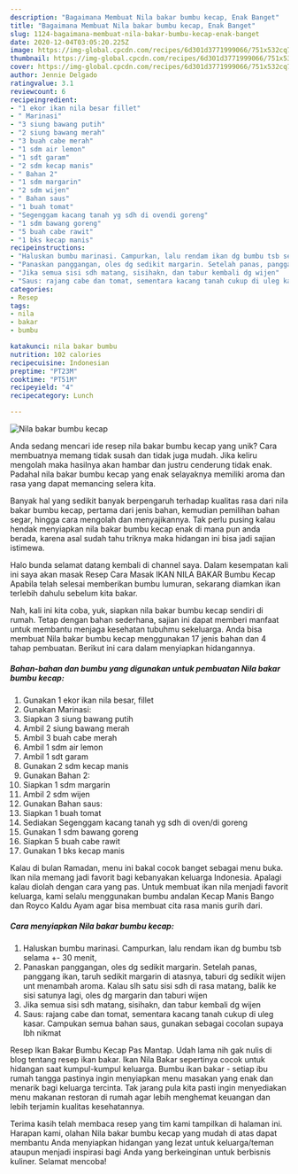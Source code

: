 ```yaml
---
description: "Bagaimana Membuat Nila bakar bumbu kecap, Enak Banget"
title: "Bagaimana Membuat Nila bakar bumbu kecap, Enak Banget"
slug: 1124-bagaimana-membuat-nila-bakar-bumbu-kecap-enak-banget
date: 2020-12-04T03:05:20.225Z
image: https://img-global.cpcdn.com/recipes/6d301d3771999066/751x532cq70/nila-bakar-bumbu-kecap-foto-resep-utama.jpg
thumbnail: https://img-global.cpcdn.com/recipes/6d301d3771999066/751x532cq70/nila-bakar-bumbu-kecap-foto-resep-utama.jpg
cover: https://img-global.cpcdn.com/recipes/6d301d3771999066/751x532cq70/nila-bakar-bumbu-kecap-foto-resep-utama.jpg
author: Jennie Delgado
ratingvalue: 3.1
reviewcount: 6
recipeingredient:
- "1 ekor ikan nila besar fillet"
- " Marinasi"
- "3 siung bawang putih"
- "2 siung bawang merah"
- "3 buah cabe merah"
- "1 sdm air lemon"
- "1 sdt garam"
- "2 sdm kecap manis"
- " Bahan 2"
- "1 sdm margarin"
- "2 sdm wijen"
- " Bahan saus"
- "1 buah tomat"
- "Segenggam kacang tanah yg sdh di ovendi goreng"
- "1 sdm bawang goreng"
- "5 buah cabe rawit"
- "1 bks kecap manis"
recipeinstructions:
- "Haluskan bumbu marinasi. Campurkan, lalu rendam ikan dg bumbu tsb selama +- 30 menit,"
- "Panaskan panggangan, oles dg sedikit margarin. Setelah panas, panggang ikan, taruh sedikit margarin di atasnya, taburi dg sedikit wijen unt menambah aroma. Kalau slh satu sisi sdh di rasa matang, balik ke sisi satunya lagi, oles dg margarin dan taburi wijen"
- "Jika semua sisi sdh matang, sisihakn, dan tabur kembali dg wijen"
- "Saus: rajang cabe dan tomat, sementara kacang tanah cukup di uleg kasar. Campukan semua bahan saus, gunakan sebagai cocolan supaya lbh nikmat"
categories:
- Resep
tags:
- nila
- bakar
- bumbu

katakunci: nila bakar bumbu 
nutrition: 102 calories
recipecuisine: Indonesian
preptime: "PT23M"
cooktime: "PT51M"
recipeyield: "4"
recipecategory: Lunch

---
```



![Nila bakar bumbu kecap](https://img-global.cpcdn.com/recipes/6d301d3771999066/751x532cq70/nila-bakar-bumbu-kecap-foto-resep-utama.jpg)

Anda sedang mencari ide resep nila bakar bumbu kecap yang unik? Cara membuatnya memang tidak susah dan tidak juga mudah. Jika keliru mengolah maka hasilnya akan hambar dan justru cenderung tidak enak. Padahal nila bakar bumbu kecap yang enak selayaknya memiliki aroma dan rasa yang dapat memancing selera kita.

Banyak hal yang sedikit banyak berpengaruh terhadap kualitas rasa dari nila bakar bumbu kecap, pertama dari jenis bahan, kemudian pemilihan bahan segar, hingga cara mengolah dan menyajikannya. Tak perlu pusing kalau hendak menyiapkan nila bakar bumbu kecap enak di mana pun anda berada, karena asal sudah tahu triknya maka hidangan ini bisa jadi sajian istimewa.

Halo bunda selamat datang kembali di channel saya. Dalam kesempatan kali ini saya akan masak Resep Cara Masak IKAN NILA BAKAR Bumbu Kecap Apabila telah selesai memberikan bumbu lumuran, sekarang diamkan ikan terlebih dahulu sebelum kita bakar.


Nah, kali ini kita coba, yuk, siapkan nila bakar bumbu kecap sendiri di rumah. Tetap dengan bahan sederhana, sajian ini dapat memberi manfaat untuk membantu menjaga kesehatan tubuhmu sekeluarga. Anda bisa membuat Nila bakar bumbu kecap menggunakan 17 jenis bahan dan 4 tahap pembuatan. Berikut ini cara dalam menyiapkan hidangannya.

<!--inarticleads1-->

##### Bahan-bahan dan bumbu yang digunakan untuk pembuatan Nila bakar bumbu kecap:

1. Gunakan 1 ekor ikan nila besar, fillet
1. Gunakan  Marinasi:
1. Siapkan 3 siung bawang putih
1. Ambil 2 siung bawang merah
1. Ambil 3 buah cabe merah
1. Ambil 1 sdm air lemon
1. Ambil 1 sdt garam
1. Gunakan 2 sdm kecap manis
1. Gunakan  Bahan 2:
1. Siapkan 1 sdm margarin
1. Ambil 2 sdm wijen
1. Gunakan  Bahan saus:
1. Siapkan 1 buah tomat
1. Sediakan Segenggam kacang tanah yg sdh di oven/di goreng
1. Gunakan 1 sdm bawang goreng
1. Siapkan 5 buah cabe rawit
1. Gunakan 1 bks kecap manis


Kalau di bulan Ramadan, menu ini bakal cocok banget sebagai menu buka. Ikan nila memang jadi favorit bagi kebanyakan keluarga Indonesia. Apalagi kalau diolah dengan cara yang pas. Untuk membuat ikan nila menjadi favorit keluarga, kami selalu menggunakan bumbu andalan Kecap Manis Bango dan Royco Kaldu Ayam agar bisa membuat cita rasa manis gurih dari. 

<!--inarticleads2-->

##### Cara menyiapkan Nila bakar bumbu kecap:

1. Haluskan bumbu marinasi. Campurkan, lalu rendam ikan dg bumbu tsb selama +- 30 menit,
1. Panaskan panggangan, oles dg sedikit margarin. Setelah panas, panggang ikan, taruh sedikit margarin di atasnya, taburi dg sedikit wijen unt menambah aroma. Kalau slh satu sisi sdh di rasa matang, balik ke sisi satunya lagi, oles dg margarin dan taburi wijen
1. Jika semua sisi sdh matang, sisihakn, dan tabur kembali dg wijen
1. Saus: rajang cabe dan tomat, sementara kacang tanah cukup di uleg kasar. Campukan semua bahan saus, gunakan sebagai cocolan supaya lbh nikmat


Resep Ikan Bakar Bumbu Kecap Pas Mantap. Udah lama nih gak nulis di blog tentang resep ikan bakar. Ikan Nila Bakar sepertinya cocok untuk hidangan saat kumpul-kumpul keluarga. Bumbu ikan bakar - setiap ibu rumah tangga pastinya ingin menyiapkan menu masakan yang enak dan menarik bagi keluarga tercinta. Tak jarang pula kita pasti ingin menyediakan menu makanan restoran di rumah agar lebih menghemat keuangan dan lebih terjamin kualitas kesehatannya. 

Terima kasih telah membaca resep yang tim kami tampilkan di halaman ini. Harapan kami, olahan Nila bakar bumbu kecap yang mudah di atas dapat membantu Anda menyiapkan hidangan yang lezat untuk keluarga/teman ataupun menjadi inspirasi bagi Anda yang berkeinginan untuk berbisnis kuliner. Selamat mencoba!
